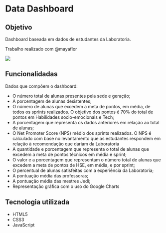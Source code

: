 # Data Dashboard

## Objetivo
<p>Dashboard baseada em dados de estudantes da Laboratoria.</p>
<p> Trabalho realizado com @mayaflor </p>

<img src = 'https://user-images.githubusercontent.com/39601714/48135265-4c6c4000-e294-11e8-8745-103f115fd482.png'>

## Funcionalidadas
Dados que compõem o dashboard:
* O número total de alunas presentes pela sede e geração;
* A porcentagem de alunas desistentes;
* O número de alunas que excedem a meta de pontos, em média, de todos os sprints realizados. O objetivo dos pontos é 70% do total de pontos em Habilidades socio-emocionais e Tech;
* A porcentagem que representa os dados anteriores em relação ao total de alunas;
* O Net Promoter Score (NPS) médio dos sprints realizados. O NPS é calculado com base no levantamento que as estudantes respondem em relação à recomendação que dariam da Laboratoria 
* A quantidade e porcentagem que representa o total de alunas que excedem a meta de pontos técnicos em média e sprint;
* O valor e a porcentagem que representam o número total de alunas que excedem a meta de pontos de HSE, em média, e por sprint;
* O percentual de alunas satisfeitas com a experiência da Laboratoria;
* A pontuação média das professoras;
* A pontuação média das mestres Jedi;
* Representação gráfica com o uso do Google Charts
 
 ## Tecnologia utilizada 
 * HTML5
 * CSS3
 * JavaScript
 
